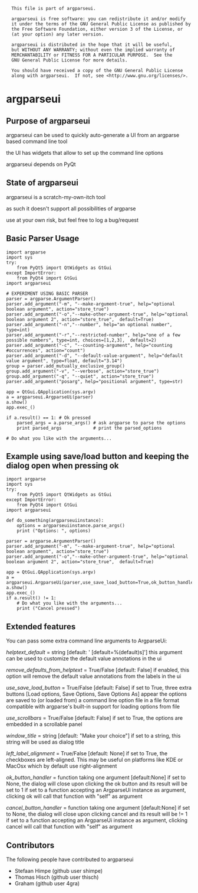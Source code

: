                                                                        
      This file is part of argparseui.
  
      argparseui is free software: you can redistribute it and/or modify
      it under the terms of the GNU General Public License as published by
      the Free Software Foundation, either version 3 of the License, or
      (at your option) any later version.
  
      argparseui is distributed in the hope that it will be useful,
      but WITHOUT ANY WARRANTY; without even the implied warranty of
      MERCHANTABILITY or FITNESS FOR A PARTICULAR PURPOSE.  See the
      GNU General Public License for more details.
  
      You should have received a copy of the GNU General Public License
      along with argparseui.  If not, see <http://www.gnu.org/licenses/>.
                                                                        

argparseui
==========

Purpose of argparseui
---------------------

argparseui can be used to quickly auto-generate a UI
from an argparse based command line tool

the UI has widgets that allow to set up the command line options

argparseui depends on PyQt

State of argparseui
-------------------

argparseui is a scratch-my-own-itch tool

as such it doesn't support all possibilities of argparse

use at your own risk, but feel free to log a bug/request

Basic Parser Usage
------------------
    import argparse
    import sys
    try:
        from PyQt5 import QtWidgets as GtGui
    except ImportError:
        from PyQt4 import GtGui
    import argparseui
    
    # EXPERIMENT USING BASIC PARSER     
    parser = argparse.ArgumentParser()
    parser.add_argument("-m", "--make-argument-true", help="optional boolean argument", action="store_true")
    parser.add_argument("-o","--make-other-argument-true", help="optional boolean argument 2", action="store_true",  default=True)
    parser.add_argument("-n","--number", help="an optional number", type=int)
    parser.add_argument("-r","--restricted-number", help="one of a few possible numbers", type=int, choices=[1,2,3],  default=2)
    parser.add_argument("-c", "--counting-argument", help="counting #occurrences", action="count")
    parser.add_argument("-d", "--default-value-argument", help="default value argument", type=float, default="3.14")
    group = parser.add_mutually_exclusive_group()
    group.add_argument("-v", "--verbose", action="store_true")
    group.add_argument("-q", "--quiet", action="store_true")
    parser.add_argument("posarg", help="positional argument", type=str)

    app = QtGui.QApplication(sys.argv)
    a = argparseui.ArgparseUi(parser)
    a.show()
    app.exec_()

    if a.result() == 1: # Ok pressed
        parsed_args = a.parse_args() # ask argparse to parse the options
        print parsed_args            # print the parsed_options

    # Do what you like with the arguments...

Example using save/load button and keeping the dialog open when pressing ok
-----------------------------------------------------------------------------------------------------
    import argparse
    import sys
    try:
        from PyQt5 import QtWidgets as GtGui
    except ImportError:
        from PyQt4 import GtGui
    import argparseui

    def do_something(argparseuiinstance):
        options = argparseuiinstance.parse_args()
        print ("Options: ", options)
         
    parser = argparse.ArgumentParser()
    parser.add_argument("-m", "--make-argument-true", help="optional boolean argument", action="store_true")
    parser.add_argument("-o","--make-other-argument-true", help="optional boolean argument 2", action="store_true",  default=True)

    app = QtGui.QApplication(sys.argv)
    a =     argparseui.ArgparseUi(parser,use_save_load_button=True,ok_button_handler=do_something)
    a.show()
    app.exec_()
    if a.result() != 1:
        # Do what you like with the arguments...
        print ("Cancel pressed")
 
Extended features
-----------------

You can pass some extra command line arguments to ArgparseUi:

  *helptext_default* = string [default: ' [default=%(default)s]']
  this argument can be used to customize the default value annotations in the ui

  *remove\_defaults\_from_helptext* = True/False [default: False]
  if enabled, this option will remove the default value annotations from 
  the labels in the ui

  *use\_save\_load_button* = True/False [default: False]
  if set to True, three extra buttons [Load options, Save Options, Save Options As] appear
  the options are saved to (or loaded from) a command line option file in a file format compatible with 
  argparse's built-in support for loading options from file

  *use_scrollbars* = True/False [default: False]
  if set to True, the options are embedded in a scrollable panel

  *window_title* = string [default: "Make your choice"]
  if set to a string, this string will be used as dialog title

  *left\_label\_alignment* = True/False [default: None]
  if set to True, the checkboxes are left-aligned. This may be useful on platforms 
  like KDE or MacOsx which by default use right-alignment
  
  *ok\_button\_handler* = function taking one argument [default:None]
  if set to None, the dialog will close upon clicking the ok button and its result will be set to 1
  if set to a function accepting an ArgparseUi instance as argument, clicking ok will call that function 
  with "self" as argument
  
  *cancel\_button\_handler* = function taking one argument [default:None]
  if set to None, the dialog will close upon clicking cancel and its result will be != 1
  if set to a function accepting an ArgparseUi instance as argument, clicking cancel will call that
  function with "self" as argument

Contributors
------------

The following people have contributed to argparseui

  * Stefaan Himpe (github user shimpe)
  * Thomas Hisch (github user thisch)
  * Graham (github user 4gra)


